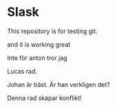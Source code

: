 # Slask
This repository is for testing git.

and it is working great

Inte för anton tror jag

Lucas rad.


Johan är bäst.
 Är han verkligen det?


 Denna rad skapar konflikt!


